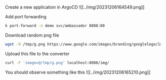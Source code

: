 Create a new application in ArgoCD
![[../img/20231206164549.png]]

Add port forwarding
```bash
k port-forward -n demo svc/ambassador 8088:80
```
Download random png file
```bash
wget -O /tmp/g.png https://www.google.com/images/branding/googlelogo/1x/googlelogo_color_272x92dp.png
```
Upload this file to the converter
```bash
curl -F 'image=@/tmp/g.png' localhost:8088/img/
```

You should observe something like this
![[../img/20231206165210.png]]
